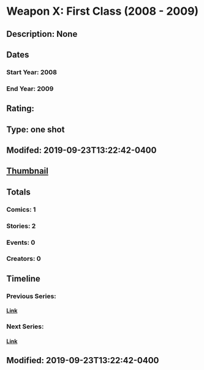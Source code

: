 # Weapon X: First Class (2008 - 2009)
## Description: None
## Dates
### Start Year: 2008
### End Year: 2009
## Rating: 
## Type: one shot
## Modifed: 2019-09-23T13:22:42-0400
## [Thumbnail](http://i.annihil.us/u/prod/marvel/i/mg/b/40/image_not_available.jpg)
## Totals
### Comics: 1
### Stories: 2
### Events: 0
### Creators: 0
## Timeline
### Previous Series: 
#### [Link]()
### Next Series: 
#### [Link]()
## Modified: 2019-09-23T13:22:42-0400